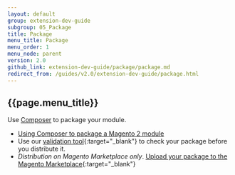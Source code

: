 ```yaml
---
layout: default
group: extension-dev-guide
subgroup: 05_Package
title: Package
menu_title: Package
menu_order: 1
menu_node: parent
version: 2.0
github_link: extension-dev-guide/package/package.md
redirect_from: /guides/v2.0/extension-dev-guide/package.html
---
```


## {{page.menu_title}}

Use [Composer](https://getcomposer.org/) to package your module.

*	[Using Composer to package a Magento 2 module](package_module.html)
*	Use our [validation tool](https://github.com/magento/marketplace-tools){:target="_blank"} to check your package before you distribute it.
*	*Distribution on Magento Marketplace only*. [Upload your package to the Magento Marketplace](http://docs.magento.com/marketplace/user_guide/getting-started.html){:target="_blank"}
